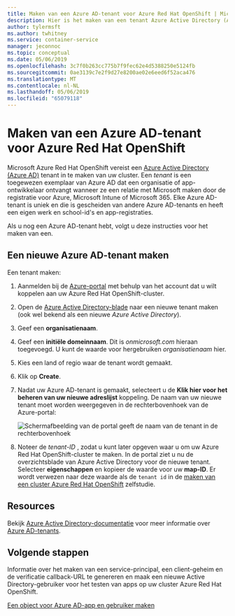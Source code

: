 ```yaml
---
title: Maken van een Azure AD-tenant voor Azure Red Hat OpenShift | Microsoft Docs
description: Hier is het maken van een tenant Azure Active Directory (Azure AD) voor het hosten van uw Microsoft Azure Red Hat OpenShift-cluster.
author: tylermsft
ms.author: twhitney
ms.service: container-service
manager: jeconnoc
ms.topic: conceptual
ms.date: 05/06/2019
ms.openlocfilehash: 3c7f0b263cc775b7f9fec62e4d5388250e5124fb
ms.sourcegitcommit: 0ae3139c7e2f9d27e8200ae02e6eed6f52aca476
ms.translationtype: MT
ms.contentlocale: nl-NL
ms.lasthandoff: 05/06/2019
ms.locfileid: "65079118"
---
```

# <a name="create-an-azure-ad-tenant-for-azure-red-hat-openshift"></a>Maken van een Azure AD-tenant voor Azure Red Hat OpenShift

Microsoft Azure Red Hat OpenShift vereist een [Azure Active Directory (Azure AD)](https://docs.microsoft.com/azure/active-directory/develop/quickstart-create-new-tenant) tenant in te maken van uw cluster. Een *tenant* is een toegewezen exemplaar van Azure AD dat een organisatie of app-ontwikkelaar ontvangt wanneer ze een relatie met Microsoft maken door de registratie voor Azure, Microsoft Intune of Microsoft 365. Elke Azure AD-tenant is uniek en die is gescheiden van andere Azure AD-tenants en heeft een eigen werk en school-id's en app-registraties.

Als u nog een Azure AD-tenant hebt, volgt u deze instructies voor het maken van een.

## <a name="create-a-new-azure-ad-tenant"></a>Een nieuwe Azure AD-tenant maken

Een tenant maken:

1. Aanmelden bij de [Azure-portal](https://portal.azure.com/) met behulp van het account dat u wilt koppelen aan uw Azure Red Hat OpenShift-cluster.
2. Open de [Azure Active Directory-blade](https://portal.azure.com/#create/Microsoft.AzureActiveDirectory) naar een nieuwe tenant maken (ook wel bekend als een nieuwe *Azure Active Directory*).
3. Geef een **organisatienaam**.
4. Geef een **initiële domeinnaam**. Dit is *onmicrosoft.com* hieraan toegevoegd. U kunt de waarde voor hergebruiken *organisatienaam* hier.
5. Kies een land of regio waar de tenant wordt gemaakt.
6. Klik op **Create**.
7. Nadat uw Azure AD-tenant is gemaakt, selecteert u de **Klik hier voor het beheren van uw nieuwe adreslijst** koppeling. De naam van uw nieuwe tenant moet worden weergegeven in de rechterbovenhoek van de Azure-portal:  

    ![Schermafbeelding van de portal geeft de naam van de tenant in de rechterbovenhoek][tenantcallout]  

8. Noteer de *tenant-ID* , zodat u kunt later opgeven waar u om uw Azure Red Hat OpenShift-cluster te maken. In de portal ziet u nu de overzichtsblade van Azure Active Directory voor de nieuwe tenant. Selecteer **eigenschappen** en kopieer de waarde voor uw **map-ID**. Er wordt verwezen naar deze waarde als de `tenant id` in de [maken van een cluster Azure Red Hat OpenShift](tutorial-create-cluster.md) zelfstudie.

[tenantcallout]: ./media/howto-create-tenant/tenant-callout.png

## <a name="resources"></a>Resources

Bekijk [Azure Active Directory-documentatie](https://docs.microsoft.com/azure/active-directory/) voor meer informatie over [Azure AD-tenants](https://docs.microsoft.com/azure/active-directory/develop/quickstart-create-new-tenant).

## <a name="next-steps"></a>Volgende stappen

Informatie over het maken van een service-principal, een client-geheim en de verificatie callback-URL te genereren en maak een nieuwe Active Directory-gebruiker voor het testen van apps op uw cluster Azure Red Hat OpenShift.

[Een object voor Azure AD-app en gebruiker maken](howto-aad-app-configuration.md)